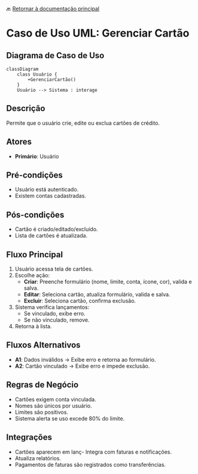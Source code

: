 🔙 [Retornar à documentação principal](../../README.md)

# Caso de Uso UML: Gerenciar Cartão

## Diagrama de Caso de Uso

```mermaid
classDiagram
    class Usuário {
        +GerenciarCartão()
    }
    Usuário --> Sistema : interage
```

## Descrição

Permite que o usuário crie, edite ou exclua cartões de crédito.

## Atores

- **Primário**: Usuário

## Pré-condições

- Usuário está autenticado.
- Existem contas cadastradas.

## Pós-condições

- Cartão é criado/editado/excluído.
- Lista de cartões é atualizada.

## Fluxo Principal

1. Usuário acessa tela de cartões.
2. Escolhe ação:
   - **Criar**: Preenche formulário (nome, limite, conta, ícone, cor), valida e salva.
   - **Editar**: Seleciona cartão, atualiza formulário, valida e salva.
   - **Excluir**: Seleciona cartão, confirma exclusão.
3. Sistema verifica lançamentos:
   - Se vinculado, exibe erro.
   - Se não vinculado, remove.
4. Retorna à lista.

## Fluxos Alternativos

- **A1**: Dados inválidos → Exibe erro e retorna ao formulário.
- **A2**: Cartão vinculado → Exibe erro e impede exclusão.

## Regras de Negócio

- Cartões exigem conta vinculada.
- Nomes são únicos por usuário.
- Limites são positivos.
- Sistema alerta se uso excede 80% do limite.

## Integrações

- Cartões aparecem em lanç- Integra com faturas e notificações.
- Atualiza relatórios.
- Pagamentos de faturas são registrados como transferências.
